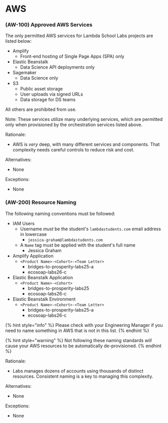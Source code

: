 # AWS

### \(AW-100\) Approved AWS Services

The only permitted AWS services for Lambda School Labs projects are listed below:

* Amplify
  * Front-end hosting of Single Page Apps \(SPA\) only
* Elastic Beanstalk
  * Data Science API deployments only
* Sagemaker
  * Data Science only
* S3
  * Public asset storage
  * User uploads via signed URLs
  * Data storage for DS teams

All others are prohibited from use.

Note: These services utilize many underlying services, which are permitted only when provisioned by the orchestration services listed above.

Rationale:

* AWS is _very_ deep, with many different services and components. That complexity needs careful controls to reduce risk and cost.

Alternatives:

* None

Exceptions:

* None

### \(AW-200\) Resource Naming

The following naming conventions must be followed:

* IAM Users
  * Username _must_ be the student's `lambdastudents.com` email address in lowercase
    * `jessica-graham@lambdastudents.com`
  * A `Name` tag must be applied with the student's full name
    * Jessica Graham
* Amplify Application
  * `<Product Name>-<Cohort>-<Team Letter>`
    * bridges-to-prosperity-labs25-a
    * ecosoap-labs26-c
* Elastic Beanstalk Application
  * `<Product Name>-<Cohort>`
    * bridges-to-prosperity-labs25
    * ecosoap-labs26-c
* Elastic Beanstalk Environment
  * `<Product Name>-<Cohort>-<Team Letter>`
    * bridges-to-prosperity-labs25-a
    * ecosoap-labs26-c

{% hint style="info" %}
Please check with your Engineering Manager if you need to name something in AWS that is not in this list.
{% endhint %}

{% hint style="warning" %}
Not following these naming standards _will_ cause your AWS resources to be automatically de-provisioned.
{% endhint %}

Rationale:

* Labs manages dozens of accounts using thousands of distinct resources. Consistent naming is a key to managing this complexity.

Alternatives:

* None

Exceptions:

* None

